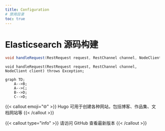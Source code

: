 ```yaml
---
title: Configuration
# 禁用目录
toc: true
---
```


# Elasticsearch 源码构建

```java
void handleRequest(RestRequest request, RestChannel channel, NodeClient client) throws Exception;
```

```
void handleRequest(RestRequest request, RestChannel channel, NodeClient client) throws Exception;
```

```mermaid
graph TD;
    A-->B;
    A-->C;
    B-->D;
    C-->D;
```

{{< callout emoji="🌐" >}}
Hugo 可用于创建各种网站，包括博客、作品集、文档网站等
{{< /callout >}}

{{< callout type="info" >}}
请访问 GitHub 查看最新版本
{{< /callout >}}